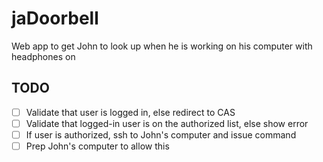 # jaDoorbell
Web app to get John to look up when he is working on his computer with headphones on

## TODO
- [ ] Validate that user is logged in, else redirect to CAS
- [ ] Validate that logged-in user is on the authorized list, else show error
- [ ] If user is authorized, ssh to John's computer and issue command
- [ ] Prep John's computer to allow this
